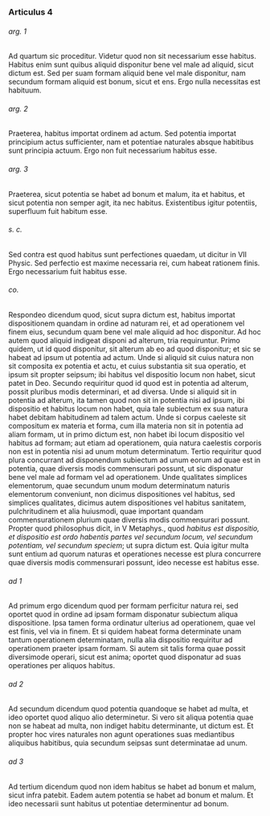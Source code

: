 ### Articulus 4

###### arg. 1
Ad quartum sic proceditur. Videtur quod non sit necessarium esse habitus. Habitus enim sunt quibus aliquid disponitur bene vel male ad aliquid, sicut dictum est. Sed per suam formam aliquid bene vel male disponitur, nam secundum formam aliquid est bonum, sicut et ens. Ergo nulla necessitas est habituum.

###### arg. 2
Praeterea, habitus importat ordinem ad actum. Sed potentia importat principium actus sufficienter, nam et potentiae naturales absque habitibus sunt principia actuum. Ergo non fuit necessarium habitus esse.

###### arg. 3
Praeterea, sicut potentia se habet ad bonum et malum, ita et habitus, et sicut potentia non semper agit, ita nec habitus. Existentibus igitur potentiis, superfluum fuit habitum esse.

###### s. c.
Sed contra est quod habitus sunt perfectiones quaedam, ut dicitur in VII Physic. Sed perfectio est maxime necessaria rei, cum habeat rationem finis. Ergo necessarium fuit habitus esse.

###### co.
Respondeo dicendum quod, sicut supra dictum est, habitus importat dispositionem quandam in ordine ad naturam rei, et ad operationem vel finem eius, secundum quam bene vel male aliquid ad hoc disponitur. Ad hoc autem quod aliquid indigeat disponi ad alterum, tria requiruntur. Primo quidem, ut id quod disponitur, sit alterum ab eo ad quod disponitur; et sic se habeat ad ipsum ut potentia ad actum. Unde si aliquid sit cuius natura non sit composita ex potentia et actu, et cuius substantia sit sua operatio, et ipsum sit propter seipsum; ibi habitus vel dispositio locum non habet, sicut patet in Deo. Secundo requiritur quod id quod est in potentia ad alterum, possit pluribus modis determinari, et ad diversa. Unde si aliquid sit in potentia ad alterum, ita tamen quod non sit in potentia nisi ad ipsum, ibi dispositio et habitus locum non habet, quia tale subiectum ex sua natura habet debitam habitudinem ad talem actum. Unde si corpus caeleste sit compositum ex materia et forma, cum illa materia non sit in potentia ad aliam formam, ut in primo dictum est, non habet ibi locum dispositio vel habitus ad formam; aut etiam ad operationem, quia natura caelestis corporis non est in potentia nisi ad unum motum determinatum. Tertio requiritur quod plura concurrant ad disponendum subiectum ad unum eorum ad quae est in potentia, quae diversis modis commensurari possunt, ut sic disponatur bene vel male ad formam vel ad operationem. Unde qualitates simplices elementorum, quae secundum unum modum determinatum naturis elementorum conveniunt, non dicimus dispositiones vel habitus, sed simplices qualitates, dicimus autem dispositiones vel habitus sanitatem, pulchritudinem et alia huiusmodi, quae important quandam commensurationem plurium quae diversis modis commensurari possunt. Propter quod philosophus dicit, in V Metaphys., quod *habitus est dispositio, et dispositio est ordo habentis partes vel secundum locum, vel secundum potentiam, vel secundum speciem*; ut supra dictum est. Quia igitur multa sunt entium ad quorum naturas et operationes necesse est plura concurrere quae diversis modis commensurari possunt, ideo necesse est habitus esse.

###### ad 1
Ad primum ergo dicendum quod per formam perficitur natura rei, sed oportet quod in ordine ad ipsam formam disponatur subiectum aliqua dispositione. Ipsa tamen forma ordinatur ulterius ad operationem, quae vel est finis, vel via in finem. Et si quidem habeat forma determinate unam tantum operationem determinatam, nulla alia dispositio requiritur ad operationem praeter ipsam formam. Si autem sit talis forma quae possit diversimode operari, sicut est anima; oportet quod disponatur ad suas operationes per aliquos habitus.

###### ad 2
Ad secundum dicendum quod potentia quandoque se habet ad multa, et ideo oportet quod aliquo alio determinetur. Si vero sit aliqua potentia quae non se habeat ad multa, non indiget habitu determinante, ut dictum est. Et propter hoc vires naturales non agunt operationes suas mediantibus aliquibus habitibus, quia secundum seipsas sunt determinatae ad unum.

###### ad 3
Ad tertium dicendum quod non idem habitus se habet ad bonum et malum, sicut infra patebit. Eadem autem potentia se habet ad bonum et malum. Et ideo necessarii sunt habitus ut potentiae determinentur ad bonum.


